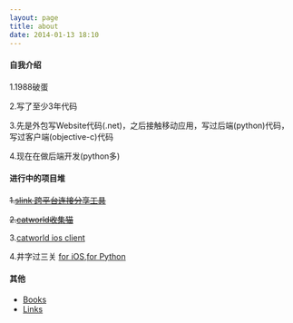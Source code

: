 ```yaml
---
layout: page
title: about
date: 2014-01-13 18:10
---
```

<script type="text/javascript">
$(document).ready(function(){
	$("#nav-menu .current").removeClass("current");
	$("#nav-menu .about-nav").addClass("current");
});
</script>


#### 自我介绍

1.1988破蛋

2.写了至少3年代码

3.先是外包写Website代码(.net)，之后接触移动应用，写过后端(python)代码，写过客户端(objective-c)代码

4.现在在做后端开发(python多)


#### 进行中的项目堆

~~1.[slink 跨平台连接分享工具](http://slink.sinaapp.com)~~

~~2.[catworld收集猫](http://catworld.sinaapp.com)~~

3.[catworld ios client](https://github.com/snowleung/ImagesC)

4.井字过三关 [for iOS](https://github.com/snowleung/jinziqi),[for Python](https://gist.github.com/snowleung/9745538)


#### 其他

* [Books](/books)
* [Links](/links)
